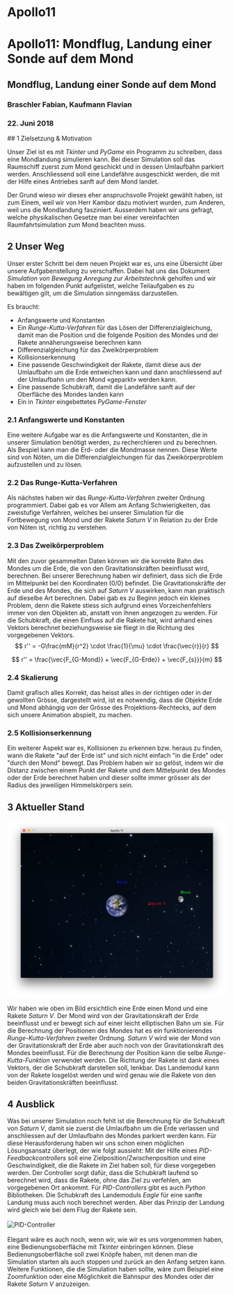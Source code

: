 











# Apollo11

# Apollo11: Mondflug, Landung einer Sonde auf dem Mond


## Mondflug, Landung einer Sonde auf dem Mond

### Braschler Fabian, Kaufmann Flavian

### 22. Juni 2018
<div style="page-break-after: always;"></div>
## 1 Zielsetzung & Motivation

Unser Ziel ist es mit *Tkinter* und *PyGame* ein Programm zu schreiben, dass eine Mondlandung simulieren kann. Bei dieser Simulation soll das Raumschiff zuerst zum Mond geschickt und in dessen Umlaufbahn parkiert werden. Anschliessend soll eine Landefähre ausgeschickt werden, die mit der Hilfe eines Antriebes sanft auf dem Mond landet.  

Der Grund wieso wir dieses eher anspruchsvolle Projekt gewählt haben, ist zum Einem, weil wir von Herr Kambor dazu motiviert wurden, zum Anderen, weil uns die Mondlandung fasziniert. Ausserdem haben wir uns gefragt, welche physikalischen Gesetze man bei einer vereinfachten Raumfahrtsimulation zum Mond beachten muss.


## 2 Unser Weg

Unser erster Schritt bei dem neuen Projekt war es, uns eine Übersicht über unsere Aufgabenstellung zu verschaffen. Dabei hat uns das Dokument *Simulation von Bewegung Anregung zur Arbeitstechnik* geholfen und wir haben im folgenden Punkt aufgelistet, welche Teilaufgaben es zu bewältigen gilt, um die Simulation sinngemäss darzustellen.

Es braucht:

* Anfangswerte und Konstanten
* Ein *Runge-Kutta-Verfahren* für das Lösen der Differenzialgleichung, damit man die Position und die folgende Position des Mondes und der Rakete annäherungsweise berechnen kann
* Differenzialgleichung für das Zweikörperproblem
* Kollisionserkennung
* Eine passende Geschwindigkeit der Rakete, damit diese aus der Umlaufbahn um die Erde entweichen kann und dann anschliessend auf der Umlaufbahn um den Mond «geparkt» werden kann.
* Eine passende Schubkraft, damit die Landefähre sanft auf der Oberfläche des Mondes landen kann
* Ein in *Tkinter* eingebettetes *PyGame-Fenster*

### 2.1 Anfangswerte und Konstanten
Eine weitere Aufgabe war es die Anfangswerte und Konstanten, die in unserer Simulation benötigt werden, zu recherchieren und zu berechnen. Als Bespiel kann man die Erd- oder die Mondmasse nennen. Diese Werte sind von Nöten, um die Differenzialgleichungen für das Zweikörperproblem aufzustellen und zu lösen.

### 2.2 Das Runge-Kutta-Verfahren
Als nächstes haben wir das *Runge-Kutta-Verfahren* zweiter Ordnung programmiert. Dabei gab es vor Allem am Anfang Schwierigkeiten, das zweistufige Verfahren, welches bei unserer Simulation für die Fortbewegung von Mond und der Rakete *Saturn V* in Relation zu der Erde von Nöten ist, richtig zu verstehen. 

### 2.3 Das Zweikörperproblem
Mit den zuvor gesammelten Daten können wir die korrekte Bahn des Mondes um die Erde, die von den Gravitationskräften beeinflusst wird, berechnen. Bei unserer Berechnung haben wir definiert, dass sich die Erde im Mittelpunkt bei den Koordinaten (0/0) befindet. Die Gravitationskräfte der Erde und des Mondes, die sich auf *Saturn V* auswirken, kann man praktisch auf dieselbe Art berechnen. Dabei gab es zu Beginn jedoch ein kleines Problem, denn die Rakete stiess sich aufgrund eines Vorzeichenfehlers immer von den Objekten ab, anstatt von ihnen angezogen zu werden. Für die Schubkraft, die einen Einfluss auf die Rakete hat, wird anhand eines Vektors berechnet beziehungsweise sie fliegt in die Richtung des vorgegebenen Vektors. 
$$
r'' = -G\frac{mM}{r^2} \cdot \frac{1}{\mu} \cdot \frac{\vec{r}}{r}
$$

$$
r'' = \frac{\vec{F_{G-Mond}} + \vec{F_{G-Erde}} + \vec{F_{s}}}{m}
$$


### 2.4 Skalierung 
Damit grafisch alles Korrekt, das heisst alles in der richtigen oder in der gewollten Grösse, dargestellt wird, ist es notwendig, dass die Objekte Erde und Mond abhängig von der Grösse des Projektions-Rechtecks, auf dem sich unsere Animation abspielt, zu machen. 

### 2.5 Kollisionserkennung
Ein weiterer Aspekt war es, Kollisionen zu erkennen bzw. heraus zu finden, wann die Rakete "auf der Erde ist" und sich nicht einfach "in die Erde" oder "durch den Mond" bewegt. Das Problem haben wir so gelöst, indem wir die Distanz zwischen einem Punkt der Rakete und dem Mittelpunkt des Mondes oder der Erde berechnet haben und dieser sollte immer grösser als der Radius des jeweiligen Himmelskörpers sein.

<div style="page-break-after: always;"></div>

## 3 Aktueller Stand
![Screenshot](./Screenshot1.png)

Wir haben wie oben im Bild ersichtlich eine Erde einen Mond und eine Rakete *Saturn V*. Der Mond wird von der Gravitationskraft der Erde beeinflusst und er bewegt sich auf einer leicht elliptischen  Bahn um sie. Für die Berechnung der Positionen des Mondes hat es ein funktionierendes *Runge-Kutta-Verfahren* zweiter Ordnung. *Saturn V* wird wie der Mond von der Gravitationskraft der Erde aber auch noch von der Gravitationskraft des Mondes beeinflusst. Für die Berechnung der Position kann die selbe *Runge-Kutta-Funktion* verwendet werden. Die Richtung der Rakete ist dank eines Vektors, der die Schubkraft darstellen soll, lenkbar. Das Landemodul kann von der Rakete losgelöst werden und wird genau wie die Rakete von den beiden Gravitationskräften beeinflusst. 

<div style="page-break-after: always;"></div>

## 4 Ausblick
Was bei unserer Simulation noch fehlt ist die Berechnung für die Schubkraft von *Saturn V*, damit sie zuerst die Umlaufbahn um die Erde verlassen und anschliessen auf der Umlaufbahn des Mondes parkiert werden kann. Für diese Herausforderung haben wir uns schon einen möglichen Lösungsansatz überlegt, der wie folgt aussieht: Mit der Hilfe eines *PID-Feedbackcontrollers* soll eine Zielposition/Zwischenposition und eine Geschwindigkeit, die die Rakete im Ziel haben soll, für diese vorgegeben werden. Der Controller sorgt dafür, dass die Schubkraft laufend so berechnet wird, dass die Rakete, ohne das Ziel zu verfehlen, am vorgegebenen Ort ankommt. Für *PID-Controllers* gibt es auch *Python* Bibliotheken.
Die Schubkraft des Landemoduls *Eagle* für eine sanfte Landung muss auch noch berechnet werden. Aber das Prinzip der Landung wird gleich wie bei dem Flug der Rakete sein. </br>
</br>
![PID-Controller](https://upload.wikimedia.org/wikipedia/commons/thumb/4/43/PID_en.svg/971px-PID_en.svg.png) </br>
</br>
Elegant wäre es auch noch, wenn wir, wie wir es uns vorgenommen haben, eine Bedienungsoberfläche mit *Tkinter* einbringen können. Diese Bedienungsoberfläche soll zwei Knöpfe haben, mit denen man die Simulation starten als auch stoppen und zurück an den Anfang setzen kann. Weitere Funktionen, die die Simulation haben sollte, wäre zum Beispiel eine Zoomfunktion oder eine Möglichkeit die Bahnspur des Mondes oder der Rakete *Saturn V* anzuzeigen.



